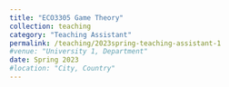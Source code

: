 ```yaml
---
title: "ECO3305 Game Theory"
collection: teaching
category: "Teaching Assistant"
permalink: /teaching/2023spring-teaching-assistant-1
#venue: "University 1, Department"
date: Spring 2023
#location: "City, Country"
---
```

